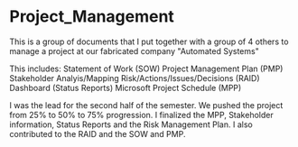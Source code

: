 # Project_Management
This is a group of documents that I put together with a group of 4 others to manage a project at our fabricated company "Automated Systems"

This includes:
  Statement of Work (SOW)
  Project Management Plan (PMP)
  Stakeholder Analyis/Mapping
  Risk/Actions/Issues/Decisions (RAID)
  Dashboard (Status Reports)
  Microsoft Project Schedule (MPP)
  
I was the lead for the second half of the semester. We pushed the project from 25% to 50% to 75% progression. I finalized the MPP, Stakeholder information, Status Reports and the Risk Management Plan. I also contributed to the RAID and the SOW and PMP.

